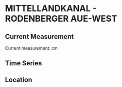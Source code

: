 # MITTELLANDKANAL - RODENBERGER AUE-WEST

## Current Measurement

Current measurement: <Value topic="rivers/pegel-online/MLK/RODENBERGER_AUE-WEST/measurementValue"/> cm

## Time Series

<TimeSeries topic="rivers/pegel-online/MLK/RODENBERGER_AUE-WEST/measurementValue" period="week" />

## Location

<WorldMap>
  <Marker lat="52.38758644490628" lon="9.315912784359135" labelTopic="rivers/pegel-online/MLK/RODENBERGER_AUE-WEST" />
</WorldMap>

